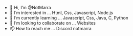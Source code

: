- 👋 Hi, I’m @NotMarra
- 👀 I’m interested in ...  Html, Css, Javascript, Node.js
- 🌱 I’m currently learning ... Javascript, Css, Java, C, Python
- 💞️ I’m looking to collaborate on ... Websites
- 📫 How to reach me ... Discord notmarra
